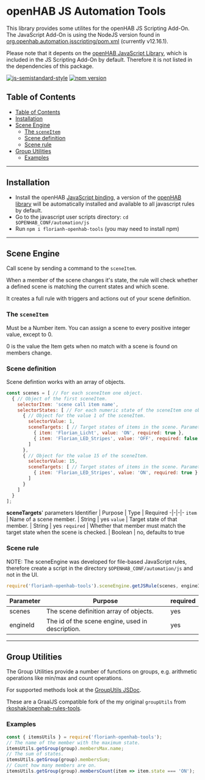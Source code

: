 # openHAB JS Automation Tools

This library provides some utilites for the openHAB JS Scripting Add-On.
The JavaScript Add-On is using the NodeJS version found in [org.openhab.automation.jsscripting/pom.xml](https://github.com/openhab/openhab-addons/blob/main/bundles/org.openhab.automation.jsscripting/pom.xml#L53) (currently v12.16.1).

Please note that it depents on the [openHAB JavaScript Library](https://github.com/openhab/openhab-js), which is included in the JS Scripting Add-On by default.
Therefore it is not listed in the dependencies of this package.

[![js-semistandard-style](https://raw.githubusercontent.com/standard/semistandard/master/badge.svg)](https://github.com/standard/semistandard)
[![npm version](https://badge.fury.io/js/florianh-openhab-tools.svg)](https://badge.fury.io/js/florianh-openhab-tools)

## Table of Contents
- [Table of Contents](#table-of-contents)
- [Installation](#installation)
- [Scene Engine](#scene-engine)
  - [The `sceneItem`](#the-sceneitem)
  - [Scene definition](#scene-definition)
  - [Scene rule](#scene-rule)
- [Group Utilities](#group-utilities)
  - [Examples](#examples)

***
## Installation

- Install the openHAB [JavaScript binding](https://www.openhab.org/addons/automation/jsscripting/), a version of the [openHAB
library](https://www.npmjs.com/package/openhab) will be automatically installed and available to all javascript rules by default.
- Go to the javascript user scripts directory: `cd $OPENHAB_CONF/automation/js`
- Run `npm i florianh-openhab-tools` (you may need to install npm)

***
## Scene Engine
Call scene by sending a command to the `sceneItem`.

When a member of the scene changes it's state, the rule will check whether a 
defined scene is matching the current states and which scene.

It creates a full rule with triggers and actions out of your scene definition.

### The `sceneItem`
Must be a Number item.
You can assign a scene to every positive integer value, 
except to 0.

0 is the value the Item gets when no match with a scene is found on members change.

### Scene definition
Scene defintion works with an array of objects.
```javascript
const scenes = [ // For each sceneItem one object.
  { // Object of the first sceneItem.
    selectorItem: 'scene call item name',
    selectorStates: [ // For each numeric state of the sceneItem one object.
      { // Object for the value 1 of the sceneItem.
        selectorValue: 1,
        sceneTargets: [ // Target states of items in the scene. Parameters explained later.
          { item: 'Florian_Licht', value: 'ON', required: true },
          { item: 'Florian_LED_Stripes', value: 'OFF', required: false }
        ] 
      },
      { // Object for the value 15 of the sceneItem.
        selectorValue: 15,
        sceneTargets: [ // Target states of items in the scene. Parameters explained later.
          { item: 'Florian_LED_Stripes', value: 'ON', required: true }
        ]
      }
    ]
  }
];
```
__sceneTargets__' parameters
Identifier | Purpose | Type | Required
-|-|-|-
`item` | Name of a scene member. | String | yes
`value` | Target state of that member. | String | yes
`required` | Whether that member must match the target state when the scene is checked. | Boolean | no, defaults to true

### Scene rule
NOTE: The sceneEngine was developed for file-based JavaScript rules, 
therefore create a script in the directory ``$OPENHAB_CONF/automation/js`` and not in the UI.
```javascript
require('florianh-openhab-tools').sceneEngine.getJSRule(scenes, engineId);
```
Parameter | Purpose | required
-|-|-
scenes | The scene definition array of objects. | yes
engineId | The id of the scene engine, used in description. | yes

***
## Group Utilities
The Group Utilities provide a number of functions on groups, e.g. arithmetic operations like min/max and count operations.

For supported methods look at the [GroupUtils JSDoc](https://florian-h05.github.io/openhab-js-tools/items.GroupUtils.html).

These are a GraalJS compatible fork of the my original `groupUtils` from [rkoshak/openhab-rules-tools](https://github.com/rkoshak/openhab-rules-tools/tree/main/group_utils).

### Examples
```javascript
const { itemsUtils } = require('florianh-openhab-tools');
// The name of the member with the maximum state.
itemsUtils.getGroup(group).membersMax.name;
// The sum of states.
itemsUtils.getGroup(group).membersSum;
// Count how many members are on.
itemsUtils.getGroup(group).membersCount(item => item.state === 'ON');
```
